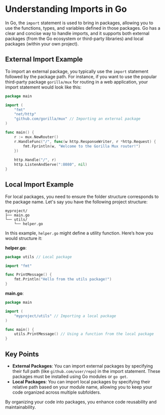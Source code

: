 
# Understanding Imports in Go

In Go, the `import` statement is used to bring in packages, allowing you to use the functions, types, and variables defined in those packages. Go has a clear and concise way to handle imports, and it supports both external packages (from the Go ecosystem or third-party libraries) and local packages (within your own project).

## External Import Example

To import an external package, you typically use the `import` statement followed by the package path. For instance, if you want to use the popular third-party package `gorilla/mux` for routing in a web application, your import statement would look like this:

```go
package main

import (
    "fmt"
    "net/http"
    "github.com/gorilla/mux" // Importing an external package
)

func main() {
    r := mux.NewRouter()
    r.HandleFunc("/", func(w http.ResponseWriter, r *http.Request) {
        fmt.Fprintln(w, "Welcome to the Gorilla Mux router!")
    })
    
    http.Handle("/", r)
    http.ListenAndServe(":8080", nil)
}
```

## Local Import Example

For local packages, you need to ensure the folder structure corresponds to the package name. Let's say you have the following project structure:

```
myproject/
├── main.go
└── utils/
    └── helper.go
```

In this example, `helper.go` might define a utility function. Here’s how you would structure it:

**helper.go**:
```go
package utils // Local package

import "fmt"

func PrintMessage() {
    fmt.Println("Hello from the utils package!")
}
```

**main.go**:
```go
package main

import (
    "myproject/utils" // Importing a local package
)

func main() {
    utils.PrintMessage() // Using a function from the local package
}
```

## Key Points

- **External Packages**: You can import external packages by specifying their full path (like `github.com/user/repo`) in the import statement. These packages must be installed using Go modules or `go get`.
- **Local Packages**: You can import local packages by specifying their relative path based on your module name, allowing you to keep your code organized across multiple subfolders.

By organizing your code into packages, you enhance code reusability and maintainability.
